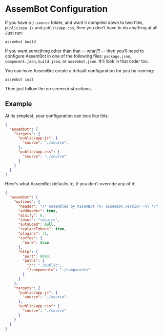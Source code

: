 # AssemBot Configuration

If you have a `/.source` folder, and want it compiled down to two files, `public/app.js` and `public/app.css`, then you don't have to do anything at all. Just run:

    assembot build

If you want something other than that -- what?! -- then you'll need to configure AssemBot in one of the following files: `package.json`, `component.json`, `build.json`, or `assembot.json`. It'll look in that order too.

You can have AssemBot create a default configuration for you by running:

    assembot init

Then just follow the on screen instructions.

## Example

At its simplest, your configuration can look like this:

```json
{
  "assembot": {
    "targets": {
      "public/app.js": {
        "source": "./source",
      },
      "public/app.css": {
        "source": "./source"
      }
    }
  }
}
```

Here's what AssemBot defaults to, if you don't override any of it:

```json
{
  "assembot": {
    "options": {
      "header": "/* Assembled by AssemBot {%- assembot.version -%} */",
      "addHeader": true,
      "minify": 0,
      "ident": "require",
      "autoLoad": null,
      "replaceTokens": true,
      "plugins": [],
      "coffee": {
        "bare": true
      },
      "http": {
        "port": 8080,
        "paths": {
          "/": "./public",
          "/components": "./components"
        }
      }
    },
    "targets": {
      "public/app.js": {
        "source": "./source"
      },
      "public/app.css": {
        "source": "./source"
      }
    }
  }
}
```

